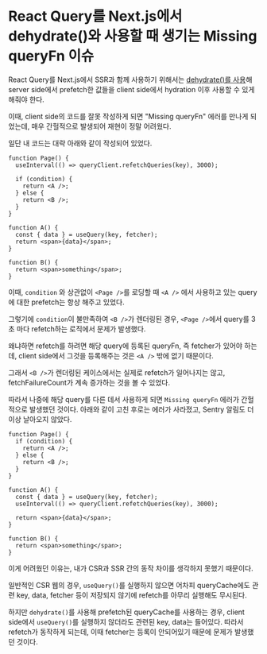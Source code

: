 # React Query를 Next.js에서 dehydrate()와 사용할 때 생기는 Missing queryFn 이슈

React Query를 Next.js에서 SSR과 함께 사용하기 위해서는 [dehydrate()를 사용](https://tanstack.com/query/v4/docs/react/reference/hydration#dehydrate)해 server side에서 prefetch한 값들을 client side에서 hydration 이후 사용할 수 있게 해줘야 한다.

이때, client side의 코드를 잘못 작성하게 되면 "Missing queryFn" 에러를 만나게 되었는데, 매우 간헐적으로 발생되어 재현이 정말 어려웠다.

일단 내 코드는 대략 아래와 같이 작성되어 있었다.

```tsx
function Page() {
  useInterval(() => queryClient.refetchQueries(key), 3000);

  if (condition) {
    return <A />;
  } else {
    return <B />;
  }
}

function A() {
  const { data } = useQuery(key, fetcher);
  return <span>{data}</span>;
}

function B() {
  return <span>something</span>;
}
```

이때, `condition` 와 상관없이 `<Page />`를 로딩할 때 `<A />` 에서 사용하고 있는 query에 대한 prefetch는 항상 해주고 있었다.

그렇기에 `condition`이 불만족하여 `<B />`가 렌더링된 경우, `<Page />`에서 query를 3초 마다 refetch하는 로직에서 문제가 발생했다.

왜냐하면 refetch를 하려면 해당 query에 등록된 queryFn, 즉 fetcher가 있어야 하는데, client side에서 그것을 등록해주는 것은 `<A />` 밖에 없기 때문이다.

그래서 `<B />`가 렌더링된 케이스에서는 실제로 refetch가 일어나지는 않고, fetchFailureCount가 계속 증가하는 것을 볼 수 있었다.

따라서 나중에 해당 query를 다른 데서 사용하게 되면 `Missing queryFn` 에러가 간헐적으로 발생했던 것이다. 아래와 같이 고친 후로는 에러가 사라졌고, Sentry 알림도 더이상 날아오지 않았다.

```tsx
function Page() {
  if (condition) {
    return <A />;
  } else {
    return <B />;
  }
}

function A() {
  const { data } = useQuery(key, fetcher);
  useInterval(() => queryClient.refetchQueries(key), 3000);

  return <span>{data}</span>;
}

function B() {
  return <span>something</span>;
}
```

이게 어려웠던 이유는, 내가 CSR과 SSR 간의 동작 차이를 생각하지 못했기 때문이다.

일반적인 CSR 웹의 경우, `useQuery()`를 실행하지 않으면 어차피 queryCache에도 관련 key, data, fetcher 등이 저장되지 않기에 refetch를 아무리 실행해도 무시된다.

하지만 `dehydrate()`를 사용해 prefetch된 queryCache를 사용하는 경우, client side에서 `useQuery()`를 실행하지 않더라도 관련된 key, data는 들어있다. 따라서 refetch가 동작하게 되는데, 이때 fetcher는 등록이 안되어있기 때문에 문제가 발생했던 것이다.
